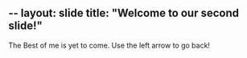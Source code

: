 --
layout: slide
title: "Welcome to our second slide!"
---
The Best of me is yet to come.
Use the left arrow to go back!

